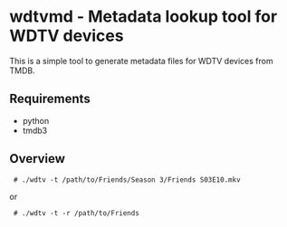 wdtvmd - Metadata lookup tool for WDTV devices
==============================================

This is a simple tool to generate metadata files for WDTV devices from
TMDB.

Requirements
------------

* python
* tmdb3

Overview
--------

     # ./wdtv -t /path/to/Friends/Season 3/Friends S03E10.mkv

or

     # ./wdtv -t -r /path/to/Friends
